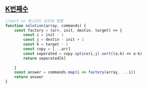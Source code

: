 ## <a href='https://school.programmers.co.kr/learn/courses/30/lessons/42748'>K번째수</a>

```javascript
//sort => 유니코드 순으로 정렬
function solution(array, commands) {
    const factory = (arr, init, destin, target) => {
        const i = init - 1
        const j = destin - init + 1
        const k = target - 1 
        const copy = [...arr]
        const seperated = copy.splice(i,j).sort((a,b) => a-b)
        return seperated[k]
        
    }
    const answer = commands.map(i => factory(array, ...i))
    return answer
}
```
